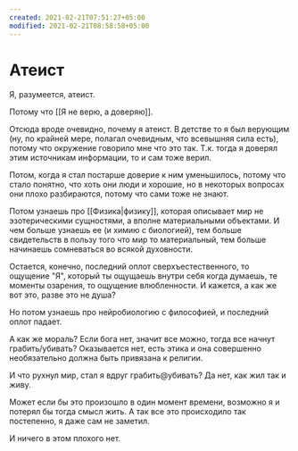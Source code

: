 ```yaml
---
created: 2021-02-21T07:51:27+05:00
modified: 2021-02-21T08:58:58+05:00
---
```


# Атеист

Я, разумеется, атеист.
 
Потому что [[Я не верю, а доверяю]].

Отсюда вроде очевидно, почему я атеист. В детстве то я был верующим (ну, по крайней мере, полагал очевидным, что всевышняя сила есть), потому что окружение говорило мне что это так. Т.к. тогда я доверял этим источникам информации, то и сам тоже верил.

Потом, когда я стал постарше доверие к ним уменьшилось, потому что стало понятно, что хоть они люди и хорошие, но в некоторых вопросах они плохо разбираются, потому что сами тоже не знают.

Потом узнаешь про [[Физика|физику]], которая описывает мир не эзотерическими сущностями, а вполне материальными объектами. И чем больше узнаешь ее (и химию с биологией), тем больше свидетельств в пользу того что мир то материальный, тем больше начинаешь сомневаться во всякой духовности.

Остается, конечно, последний оплот сверхъестественного, то ощущение "Я", который ты ощущаешь внутри себя когда думаешь, те моменты озарения, то ощущение влюбленности. И кажется, а как же вот это, разве это не душа?

Но потом узнаешь про нейробиологию с философией, и последний оплот падает.

А как же мораль? Если бога нет, значит все можно, тогда все начнут грабить/убивать? Оказывается нет, есть этика и она совершенно необязательно должна быть привязана к религии.

И что рухнул мир, стал я вдруг грабить@убивать? Да нет, как жил так и живу. 

Может если бы это произошло в один момент времени, возможно я и потерял бы тогда смысл жить. А так все это происходило так постепенно, я даже сам не заметил.

И ничего в этом плохого нет.